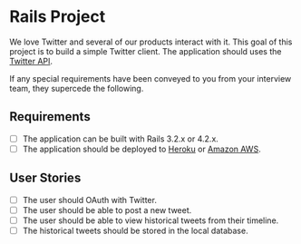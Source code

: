# Rails Project

We love Twitter and several of our products interact with it. This goal of this
project is to build a simple Twitter client. The application should uses the
[Twitter API][twitter-api].

If any special requirements have been conveyed to you from your interview
team, they supercede the following.

## Requirements

- [ ] The application can be built with Rails 3.2.x or 4.2.x.
- [ ] The application should be deployed to [Heroku][] or [Amazon AWS][aws].

## User Stories

- [ ] The user should OAuth with Twitter.
- [ ] The user should be able to post a new tweet.
- [ ] The user should be able to view historical tweets from their timeline.
- [ ] The historical tweets should be stored in the local database.

[aws]: http://aws.amazon.com/
[heroku]: https://www.heroku.com/
[twitter-api]: https://dev.twitter.com/overview/documentation
